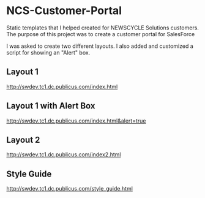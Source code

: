 NCS-Customer-Portal 
===========

Static templates that I helped created for NEWSCYCLE Solutions customers. The purpose of this project was to create a customer portal for SalesForce 

I was asked to create two different layouts. I also added and customized a script for showing an "Alert" box. 

## Layout 1
http://swdev.tc1.dc.publicus.com/index.html

## Layout 1 with Alert Box 
http://swdev.tc1.dc.publicus.com/index.html&alert=true

## Layout 2
http://swdev.tc1.dc.publicus.com/index2.html

## Style Guide 
http://swdev.tc1.dc.publicus.com/style_guide.html